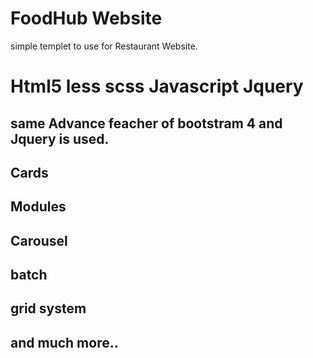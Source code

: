 # FoodHub Website
simple templet to use for Restaurant Website.

# Html5 less scss Javascript Jquery

## same Advance feacher of bootstram 4 and Jquery is used.

## Cards
## Modules
## Carousel
## batch
## grid system 
## and much more..